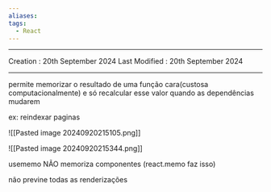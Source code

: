 ```yaml
---
aliases: 
tags:
  - React
---
```

---
Creation : 20th September 2024
Last Modified : 20th September 2024
___

permite memorizar o resultado de uma função cara(custosa computacionalmente) e só recalcular esse valor quando as dependências mudarem

ex: reindexar paginas

![[Pasted image 20240920215105.png]]

![[Pasted image 20240920215344.png]]


usememo NÃO memoriza componentes  (react.memo faz isso)

não previne todas as renderizações